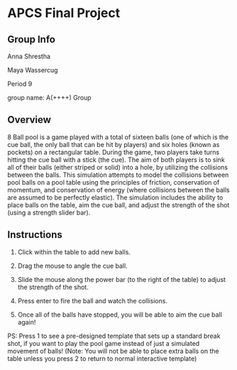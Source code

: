 # APCS Final Project
## Group Info
Anna Shrestha

Maya Wassercug

Period 9

group name: A(++++) Group

## Overview
8 Ball pool is a game played with a total of sixteen balls (one of which is the cue ball, the only ball that can be hit by players) and six holes (known as pockets) on a rectangular table. During the game, two players take turns hitting the cue ball with a stick (the cue). The aim of both players is to sink all of their balls (either striped or solid) into a hole, by utilizing the collisions between the balls. This simulation attempts to model the collisions between pool balls on a pool table using the principles of friction, conservation of momentum, and conservation of energy (where collisions between the balls are assumed to be perfectly elastic). The simulation includes the ability to place balls on the table, aim the cue ball, and adjust the strength of the shot (using a strength slider bar).

## Instructions
1. Click within the table to add new balls.

2. Drag the mouse to angle the cue ball.

3. Slide the mouse along the power bar (to the right of the table) to adjust the strength of the shot.

4. Press enter to fire the ball and watch the collisions.

5. Once all of the balls have stopped, you will be able to aim the cue ball again!

PS: Press 1 to see a pre-designed template that sets up a standard break shot, if you want to play the pool game instead of just a simulated movement of balls! (Note: You will not be able to place extra balls on the table unless you press 2 to return to normal interactive template)
